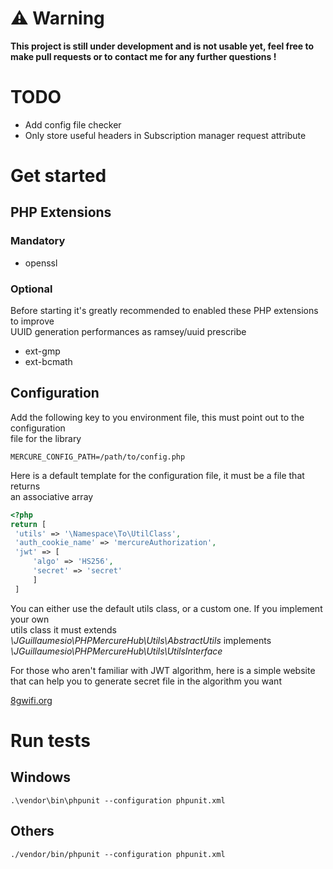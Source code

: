 # :warning: Warning

**This project is still under development and is not usable yet, feel free to make
pull requests or to contact me for any further questions !**

# TODO

* Add config file checker
* Only store useful headers in Subscription manager request attribute

# Get started
## PHP Extensions
### Mandatory
* openssl
### Optional

Before starting it's greatly recommended to enabled these PHP extensions to improve  
UUID generation performances as ramsey/uuid prescribe

* ext-gmp
* ext-bcmath
## Configuration
Add the following key to you environment file, this must point out to the configuration  
file for the library
```env  
MERCURE_CONFIG_PATH=/path/to/config.php  
```  

Here is a default template for the configuration file, it must be a file that returns  
an associative array

```php  
<?php  
return [  
 'utils' => '\Namespace\To\UtilClass',
 'auth_cookie_name' => 'mercureAuthorization',
 'jwt' => [
	 'algo' => 'HS256',
	 'secret' => 'secret'
	 ]
 ]  
```  
You can either use the default utils class, or a custom one. If you implement your own  
utils class it must extends *\JGuillaumesio\PHPMercureHub\Utils\AbstractUtils* implements *\JGuillaumesio\PHPMercureHub\Utils\UtilsInterface*

For those who aren't familiar with JWT algorithm, here is a simple website that can help you to generate secret file in the algorithm you want

[8gwifi.org](https://8gwifi.org/jwsgen.jsp)
# Run tests
## Windows
```console
.\vendor\bin\phpunit --configuration phpunit.xml
```

## Others
```console
./vendor/bin/phpunit --configuration phpunit.xml
```